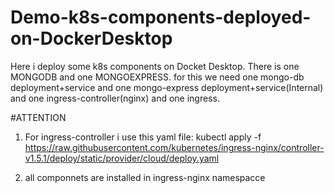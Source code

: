 # Demo-k8s-components-deployed-on-DockerDesktop

Here i deploy some k8s components on Docket Desktop. There is one MONGODB and one MONGOEXPRESS. for this we need one mongo-db deployment+service and one mongo-express deployment+service(Internal) and one ingress-controller(nginx) and one ingress.

#ATTENTION
1) For ingress-controller i use this yaml file:
kubectl apply -f https://raw.githubusercontent.com/kubernetes/ingress-nginx/controller-v1.5.1/deploy/static/provider/cloud/deploy.yaml

2) all componnets are installed in ingress-nginx namespacce



